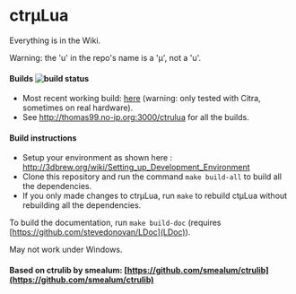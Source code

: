 # ctrµLua

Everything is in the Wiki.

Warning: the 'u' in the repo's name is a 'µ', not a 'u'.

#### Builds ![build status](http://thomas99.no-ip.org:3000/ctrulua.png)

* Most recent working build: [here](http://thomas99.no-ip.org:3000/ctrulua/builds/latest/artifacts/ctruLua.3dsx) (warning: only tested with Citra, sometimes on real hardware).
* See http://thomas99.no-ip.org:3000/ctrulua for all the builds.

#### Build instructions

* Setup your environment as shown here : http://3dbrew.org/wiki/Setting_up_Development_Environment
* Clone this repository and run the command `make build-all` to build all the dependencies.
* If you only made changes to ctrµLua, run `make` to rebuild ctµLua without rebuilding all the dependencies.

To build the documentation, run `make build-doc` (requires [https://github.com/stevedonovan/LDoc](LDoc)).

May not work under Windows.

#### Based on ctrulib by smealum: [https://github.com/smealum/ctrulib](https://github.com/smealum/ctrulib)
